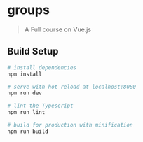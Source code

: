 # groups

> A Full course on Vue.js

## Build Setup

``` bash
# install dependencies
npm install

# serve with hot reload at localhost:8080
npm run dev

# lint the Typescript
npm run lint

# build for production with minification
npm run build
